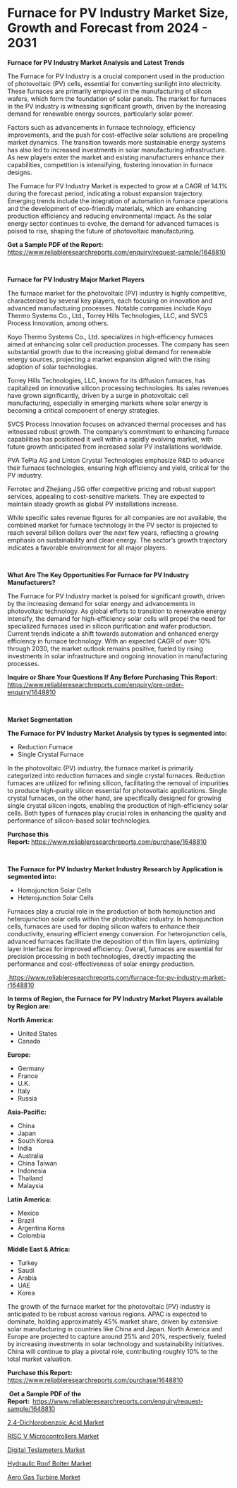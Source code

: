 <p><h1>Furnace for PV Industry Market Size, Growth and Forecast from 2024 - 2031</h1></p><p><strong>Furnace for PV Industry Market Analysis and Latest Trends</strong></p>
<p><p>The Furnace for PV Industry is a crucial component used in the production of photovoltaic (PV) cells, essential for converting sunlight into electricity. These furnaces are primarily employed in the manufacturing of silicon wafers, which form the foundation of solar panels. The market for furnaces in the PV industry is witnessing significant growth, driven by the increasing demand for renewable energy sources, particularly solar power. </p><p>Factors such as advancements in furnace technology, efficiency improvements, and the push for cost-effective solar solutions are propelling market dynamics. The transition towards more sustainable energy systems has also led to increased investments in solar manufacturing infrastructure. As new players enter the market and existing manufacturers enhance their capabilities, competition is intensifying, fostering innovation in furnace designs.</p><p>The Furnace for PV Industry Market is expected to grow at a CAGR of 14.1% during the forecast period, indicating a robust expansion trajectory. Emerging trends include the integration of automation in furnace operations and the development of eco-friendly materials, which are enhancing production efficiency and reducing environmental impact. As the solar energy sector continues to evolve, the demand for advanced furnaces is poised to rise, shaping the future of photovoltaic manufacturing.</p></p>
<p><strong>Get a Sample PDF of the Report:&nbsp;</strong> <a href="https://www.reliableresearchreports.com/enquiry/request-sample/1648810?utm_campaign=4&utm_medium=2&utm_source=Github&utm_content=ia&utm_term=19102024&utm_id=furnace-for-pv-industry">https://www.reliableresearchreports.com/enquiry/request-sample/1648810</a></p>
<p>&nbsp;</p>
<p><strong>Furnace for PV Industry Major Market Players</strong></p>
<p><p>The furnace market for the photovoltaic (PV) industry is highly competitive, characterized by several key players, each focusing on innovation and advanced manufacturing processes. Notable companies include Koyo Thermo Systems Co., Ltd., Torrey Hills Technologies, LLC, and SVCS Process Innovation, among others.</p><p>Koyo Thermo Systems Co., Ltd. specializes in high-efficiency furnaces aimed at enhancing solar cell production processes. The company has seen substantial growth due to the increasing global demand for renewable energy sources, projecting a market expansion aligned with the rising adoption of solar technologies.</p><p>Torrey Hills Technologies, LLC, known for its diffusion furnaces, has capitalized on innovative silicon processing technologies. Its sales revenues have grown significantly, driven by a surge in photovoltaic cell manufacturing, especially in emerging markets where solar energy is becoming a critical component of energy strategies.</p><p>SVCS Process Innovation focuses on advanced thermal processes and has witnessed robust growth. The company’s commitment to enhancing furnace capabilities has positioned it well within a rapidly evolving market, with future growth anticipated from increased solar PV installations worldwide.</p><p>PVA TePla AG and Linton Crystal Technologies emphasize R&D to advance their furnace technologies, ensuring high efficiency and yield, critical for the PV industry. </p><p>Ferrotec and Zhejiang JSG offer competitive pricing and robust support services, appealing to cost-sensitive markets. They are expected to maintain steady growth as global PV installations increase.</p><p>While specific sales revenue figures for all companies are not available, the combined market for furnace technology in the PV sector is projected to reach several billion dollars over the next few years, reflecting a growing emphasis on sustainability and clean energy. The sector’s growth trajectory indicates a favorable environment for all major players.</p></p>
<p>&nbsp;</p>
<p><strong>What Are The Key Opportunities For Furnace for PV Industry Manufacturers?</strong></p>
<p><p>The Furnace for PV Industry market is poised for significant growth, driven by the increasing demand for solar energy and advancements in photovoltaic technology. As global efforts to transition to renewable energy intensify, the demand for high-efficiency solar cells will propel the need for specialized furnaces used in silicon purification and wafer production. Current trends indicate a shift towards automation and enhanced energy efficiency in furnace technology. With an expected CAGR of over 10% through 2030, the market outlook remains positive, fueled by rising investments in solar infrastructure and ongoing innovation in manufacturing processes.</p></p>
<p><strong>Inquire or Share Your Questions If Any Before Purchasing This Report:</strong> <a href="https://www.reliableresearchreports.com/enquiry/pre-order-enquiry/1648810?utm_campaign=4&utm_medium=2&utm_source=Github&utm_content=ia&utm_term=19102024&utm_id=furnace-for-pv-industry">https://www.reliableresearchreports.com/enquiry/pre-order-enquiry/1648810</a></p>
<p>&nbsp;</p>
<p><strong>Market Segmentation</strong></p>
<p><strong>The Furnace for PV Industry Market Analysis by types is segmented into:</strong></p>
<p><ul><li>Reduction Furnace</li><li>Single Crystal Furnace</li></ul></p>
<p><p>In the photovoltaic (PV) industry, the furnace market is primarily categorized into reduction furnaces and single crystal furnaces. Reduction furnaces are utilized for refining silicon, facilitating the removal of impurities to produce high-purity silicon essential for photovoltaic applications. Single crystal furnaces, on the other hand, are specifically designed for growing single crystal silicon ingots, enabling the production of high-efficiency solar cells. Both types of furnaces play crucial roles in enhancing the quality and performance of silicon-based solar technologies.</p></p>
<p><strong>Purchase this Report:&nbsp;</strong><a href="https://www.reliableresearchreports.com/purchase/1648810?utm_campaign=4&utm_medium=2&utm_source=Github&utm_content=ia&utm_term=19102024&utm_id=furnace-for-pv-industry">https://www.reliableresearchreports.com/purchase/1648810</a></p>
<p>&nbsp;</p>
<p><strong>The Furnace for PV Industry Market Industry Research by Application is segmented into:</strong></p>
<p><ul><li>Homojunction Solar Cells</li><li>Heterojunction Solar Cells</li></ul></p>
<p><p>Furnaces play a crucial role in the production of both homojunction and heterojunction solar cells within the photovoltaic industry. In homojunction cells, furnaces are used for doping silicon wafers to enhance their conductivity, ensuring efficient energy conversion. For heterojunction cells, advanced furnaces facilitate the deposition of thin film layers, optimizing layer interfaces for improved efficiency. Overall, furnaces are essential for precision processing in both technologies, directly impacting the performance and cost-effectiveness of solar energy production.</p></p>
<p><a href="https://www.reliableresearchreports.com/furnace-for-pv-industry-market-r1648810?utm_campaign=4&utm_medium=2&utm_source=Github&utm_content=ia&utm_term=19102024&utm_id=furnace-for-pv-industry">&nbsp;https://www.reliableresearchreports.com/furnace-for-pv-industry-market-r1648810</a></p>
<p><strong>In terms of Region, the Furnace for PV Industry Market Players available by Region are:</strong></p>
<p>
    <p> <strong> North America: </strong>
        <ul>
            <li>United States</li>
            <li>Canada</li>
        </ul>
        </p> 
    <p> <strong> Europe: </strong>
        <ul>
            <li>Germany</li>
            <li>France</li>
            <li>U.K.</li>
            <li>Italy</li>
            <li>Russia</li>
        </ul>
        </p> 
    <p> <strong> Asia-Pacific: </strong>
        <ul>
            <li>China</li>
            <li>Japan</li>
            <li>South Korea</li>
            <li>India</li>
            <li>Australia</li>
            <li>China Taiwan</li>
            <li>Indonesia</li>
            <li>Thailand</li>
            <li>Malaysia</li>
        </ul>
        </p> 
    <p> <strong> Latin America: </strong>
        <ul>
            <li>Mexico</li>
            <li>Brazil</li>
            <li>Argentina Korea</li>
            <li>Colombia</li>
        </ul>
        </p> 
    <p> <strong> Middle East & Africa: </strong>
        <ul>
            <li>Turkey</li>
            <li>Saudi</li>
            <li>Arabia</li>
            <li>UAE</li>
            <li>Korea</li>
        </ul>
    </p>
    </p>
<p><p>The growth of the furnace market for the photovoltaic (PV) industry is anticipated to be robust across various regions. APAC is expected to dominate, holding approximately 45% market share, driven by extensive solar manufacturing in countries like China and Japan. North America and Europe are projected to capture around 25% and 20%, respectively, fueled by increasing investments in solar technology and sustainability initiatives. China will continue to play a pivotal role, contributing roughly 10% to the total market valuation.</p></p>
<p><strong>Purchase this Report: </strong><a href="https://www.reliableresearchreports.com/purchase/1648810?utm_campaign=4&utm_medium=2&utm_source=Github&utm_content=ia&utm_term=19102024&utm_id=furnace-for-pv-industry">https://www.reliableresearchreports.com/purchase/1648810</a></p>
<p>&nbsp;<strong>Get a Sample PDF of the Report:&nbsp;&nbsp;</strong><a href="https://www.reliableresearchreports.com/enquiry/request-sample/1648810?utm_campaign=4&utm_medium=2&utm_source=Github&utm_content=ia&utm_term=19102024&utm_id=furnace-for-pv-industry">https://www.reliableresearchreports.com/enquiry/request-sample/1648810</a></p>
<p><strong></strong></p>
<p><p><a href="https://github.com/Armeladukagjini693/Market-Research-Report-List-1/blob/main/24-dichlorobenzoic-acid-market.md?utm_campaign=4&utm_medium=2&utm_source=Github&utm_content=ia&utm_term=19102024&utm_id=furnace-for-pv-industry">2,4-Dichlorobenzoic Acid Market</a></p><p><a href="https://www.linkedin.com/pulse/risc-v-microcontrollers-market-evolution-regional-bobff?utm_campaign=4&utm_medium=2&utm_source=Github&utm_content=ia&utm_term=19102024&utm_id=furnace-for-pv-industry">RISC V Microcontrollers Market</a></p><p><a href="https://github.com/WayneHopkins413/Market-Research-Report-List-1/blob/main/digital-teslameters-market.md?utm_campaign=4&utm_medium=2&utm_source=Github&utm_content=ia&utm_term=19102024&utm_id=furnace-for-pv-industry">Digital Teslameters Market</a></p><p><a href="https://issuu.com/reportprime-2/docs/hydraulic-roof-bolter-market-size-2_2e2741a9e934f1?utm_campaign=4&utm_medium=2&utm_source=Github&utm_content=ia&utm_term=19102024&utm_id=furnace-for-pv-industry">Hydraulic Roof Bolter Market</a></p><p><a href="https://issuu.com/reportprime-2/docs/aero-gas-turbine-market-size-2030.p_d897fd445e41da?utm_campaign=4&utm_medium=2&utm_source=Github&utm_content=ia&utm_term=19102024&utm_id=furnace-for-pv-industry">Aero Gas Turbine Market</a></p></p>